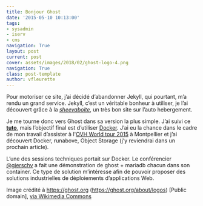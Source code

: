 ```yaml
---
title: Bonjour Ghost
date: '2015-05-10 10:13:00'
tags:
- sysadmin
- iserv
- cms
navigation: True
layout: post
current: post
cover: assets/images/2018/02/ghost-logo-4.png
navigation: True
class: post-template
author: vfleurette
---
```


Pour motoriser ce site, j’ai décidé d’abandonner Jekyll, qui pourtant, m’a rendu un grand service. Jekyll, c’est un véritable bonheur à utiliser, je l’ai découvert grâce à la *[sheevaboite](https://www.sheevaboite.fr/)*, un très bon site sur l’auto hebergement.

Je me tourne donc vers Ghost dans sa version la plus simple. J’ai suivi ce **[tuto](http://soyuka.me/installer-ghost-sur-un-vps-pm2-apache/)**, mais l’objectif final est d’utiliser [Docker](https://www.docker.com/). J’ai eu la chance dans le cadre de mon travail d’assister à l'[OVH World tour 2015](http://www.ovh.com/fr/events/RS030415-ovh-world-tour-Montpellier) à Montpellier et j’ai découvert Docker, runabove, Object Storage (j’y reviendrai dans un prochain article).

L’une des sessions techniques portait sur Docker. Le conférencier [@gierschv](https://twitter.com/gierschv) a fait une démonstration de ghost + mariadb chacun dans son container. Ce type de solution m’intéresse afin de pouvoir proposer des solutions industrielles de déploiements d’applications Web.


Image crédité à https://ghost.org (https://ghost.org/about/logos) [Public domain], <a href="https://commons.wikimedia.org/wiki/File%3AGhost-Logo.svg">via Wikimedia Commons</a>